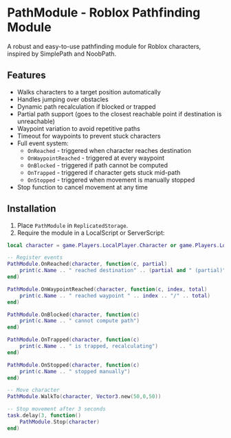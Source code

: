 # PathModule - Roblox Pathfinding Module

A robust and easy-to-use pathfinding module for Roblox characters, inspired by SimplePath and NoobPath.

## Features

- Walks characters to a target position automatically
- Handles jumping over obstacles
- Dynamic path recalculation if blocked or trapped
- Partial path support (goes to the closest reachable point if destination is unreachable)
- Waypoint variation to avoid repetitive paths
- Timeout for waypoints to prevent stuck characters
- Full event system:
  - `OnReached` - triggered when character reaches destination
  - `OnWaypointReached` - triggered at every waypoint
  - `OnBlocked` - triggered if path cannot be computed
  - `OnTrapped` - triggered if character gets stuck mid-path
  - `OnStopped` - triggered when movement is manually stopped
- Stop function to cancel movement at any time

## Installation

1. Place `PathModule` in `ReplicatedStorage`.
2. Require the module in a LocalScript or ServerScript:

```lua
local character = game.Players.LocalPlayer.Character or game.Players.LocalPlayer.CharacterAdded:Wait()

-- Register events
PathModule.OnReached(character, function(c, partial)
    print(c.Name .. " reached destination" .. (partial and " (partial)" or ""))
end)

PathModule.OnWaypointReached(character, function(c, index, total)
    print(c.Name .. " reached waypoint " .. index .. "/" .. total)
end)

PathModule.OnBlocked(character, function(c)
    print(c.Name .. " cannot compute path")
end)

PathModule.OnTrapped(character, function(c)
    print(c.Name .. " is trapped, recalculating")
end)

PathModule.OnStopped(character, function(c)
    print(c.Name .. " stopped manually")
end)

-- Move character
PathModule.WalkTo(character, Vector3.new(50,0,50))

-- Stop movement after 3 seconds
task.delay(3, function()
    PathModule.Stop(character)
end)
